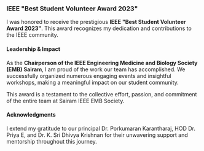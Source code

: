 ### IEEE "Best Student Volunteer Award 2023"

I was honored to receive the prestigious **IEEE "Best Student Volunteer Award 2023"**. This award recognizes my dedication and contributions to the IEEE community.

#### Leadership & Impact
As the **Chairperson of the IEEE Engineering Medicine and Biology Society (EMB) Sairam**, I am proud of the work our team has accomplished. We successfully organized numerous engaging events and insightful workshops, making a meaningful impact on our student community.

This award is a testament to the collective effort, passion, and commitment of the entire team at Sairam IEEE EMB Society.

#### Acknowledgments
I extend my gratitude to our principal Dr. Porkumaran Karantharaj, HOD Dr. Priya E, and Dr. K. Sri Dhivya Krishnan for their unwavering support and mentorship throughout this journey.